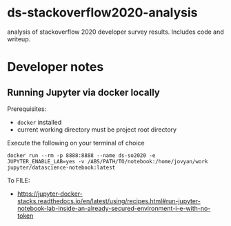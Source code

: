 # ds-stackoverflow2020-analysis
analysis of stackoverflow 2020  developer survey results. Includes code and writeup.

# Developer notes

## Running Jupyter via docker locally

Prerequisites:
  * `docker` installed
  * current working directory must be project root directory

Execute the following on your terminal of choice

```
docker run --rm -p 8888:8888 --name ds-so2020 -e JUPYTER_ENABLE_LAB=yes -v /ABS/PATH/TO/notebook:/home/jovyan/work jupyter/datascience-notebook:latest
```

To FILE:
* https://jupyter-docker-stacks.readthedocs.io/en/latest/using/recipes.html#run-jupyter-notebook-lab-inside-an-already-secured-environment-i-e-with-no-token
